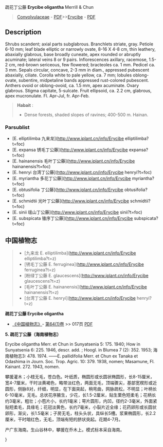 疏花丁公藤 **Erycibe oligantha** Merrill & Chun

> [Convolvulaceae](http://www.iplant.cn/info/Convolvulaceae?t=foc) - [PDF](http://www.iplant.cn/foc/pdf/Convolvulaceae.pdf)>>[Erycibe](http://www.iplant.cn/info/Erycibe?t=foc) - [PDF](http://www.iplant.cn/foc/pdf/Erycibe.pdf)

## Description

Shrubs scandent; axial parts subglabrous. Branchlets striate, gray. Petiole 6-10 mm; leaf blade elliptic or narrowly ovate, 8-16 X 4-8 cm, thin leathery, abaxially glabrous, base broadly cuneate, apex rounded or abruptly acuminate; lateral veins 8 or 9 pairs. Inflorescences axillary, racemose, 1.5-2 cm, red-brown sericeous, few flowered; bracteoles ca. 1 mm. Pedicel ca. 3 mm. Sepals circular, concave, 2-3 mm in diam., appressed pubescent abaxially, ciliate. Corolla white to pale yellow, ca. 7 mm; lobules oblong-ovate, subentire, midpetaline bands appressed rust-colored pubescent. Anthers ovoid or oblong-ovoid, ca. 1.5 mm, apex acuminate. Ovary glabrous. Stigma capitate, 5-sulcate. Fruit ellipsoid, ca. 2.2 cm, glabrous, apex mucronulate. Fl. Apr-Jul, fr. Apr-Feb.

> **Habait** : 
>* Dense forests, shaded slopes of ravines; 400-500 m. Hainan.


### Parsublist

* [E.  elliptilimba  九来龙](http://www.iplant.cn/info/Erycibe elliptilimba?t=foc)
* [E.  expansa  锈毛丁公藤](http://www.iplant.cn/info/Erycibe expansa?t=foc)
* [E.  hainanensis  毛叶丁公藤](http://www.iplant.cn/info/Erycibe hainanensis?t=foc)
* [E.  henryi  台湾丁公藤](http://www.iplant.cn/info/Erycibe henryi?t=foc)
* [E.  myriantha  多花丁公藤](http://www.iplant.cn/info/Erycibe myriantha?t=foc)
* [E.  obtusifolia  丁公藤](http://www.iplant.cn/info/Erycibe obtusifolia?t=foc)
* [E.  schmidtii  光叶丁公藤](http://www.iplant.cn/info/Erycibe schmidtii?t=foc)
* [E.  sinii  瑶山丁公藤](http://www.iplant.cn/info/Erycibe sinii?t=foc)
* [E.  subspicata  锥序丁公藤](http://www.iplant.cn/info/Erycibe subspicata?t=foc)

## 中国植物志

> * [九来龙  E.  elliptilimba](http://www.iplant.cn/info/Erycibe elliptilimba?t=z)
> * [锈毛丁公藤  E.  ferruginea](http://www.iplant.cn/info/Erycibe ferruginea?t=z)
> * [粉绿丁公藤  E.  glaucescens](http://www.iplant.cn/info/Erycibe glaucescens?t=z)
> * [毛叶丁公藤  E.  hainanensis](http://www.iplant.cn/info/Erycibe hainanensis?t=z)
> * [台湾丁公藤  E.  henryi](http://www.iplant.cn/info/Erycibe henryi?t=z)

**疏花丁公藤 Erycibe oligantha**

* [《中国植物志》](http://www.iplant.cn/frps)- [第64(1)卷](http://www.iplant.cn/frps/vol/64(1)) >> 017页 [PDF](http://www.iplant.cn/frps/pdf/64(1)/017a.pdf)

**5. 疏花丁公藤（海南植物志）**

Erycibe oligantha Merr. et Chun in Sunyatsenia 5: 175. 1940; How in Sunyatsenia 6: 225. 1946, descr. add. ; Hoogl. in Blumea 7 (2): 352. 1953; 海南植物志3: 478. 1974. ——E. pallidifolia Merr. et Chun ex Tanaka et Odashima in Journ. Soc. Trop. Agric. 10: 379. 1938, nomen; Masamune, Fl. Kainant. 272. 1943, nomen.

攀援灌木；小枝无毛，苍白色。叶纸质，椭圆形或长圆状椭圆形，长8-15厘米，宽4-7厘米，干时淡黄褐色，略带淡红色，两面无毛，顶端骤尖，基部宽楔形或近圆形，侧脉8对，纤细，明显，在下面突起，稍弯曲，网脉疏松，不明显；叶柄长6-10毫米，无毛。总状花序腋生，少花，长1.5-2厘米，贴生栗色短柔毛；花柄长约3毫米，粗壮；小苞片小，长约1毫米；萼片圆形，内凹，径约2-3毫米，外面紧贴短柔毛，具缘毛；花冠淡黄色，长约7毫米，小裂片近全缘；花药卵形或长圆状卵形，渐尖，长1.5毫米；子房无毛，柱头头状，具纵长5槽。浆果椭圆形，长2.2厘米，干时暗红色，无毛，顶端有短的脐状突起。花期4-7月。

产广东海南。生山谷林中，攀援在乔木上。模式标本采自海南。


}